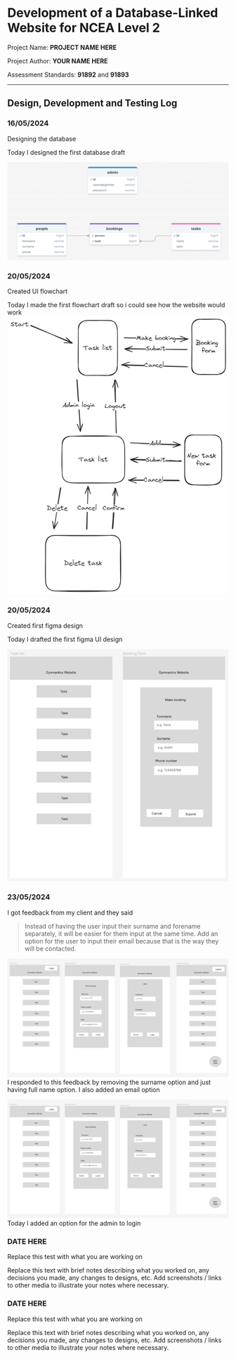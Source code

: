 # Development of a Database-Linked Website for NCEA Level 2

Project Name: **PROJECT NAME HERE**

Project Author: **YOUR NAME HERE**

Assessment Standards: **91892** and **91893**


-------------------------------------------------

## Design, Development and Testing Log

### 16/05/2024

Designing the database

Today I designed the first database draft 

![Database](images/database-design.png)

### 20/05/2024

Created UI flowchart

Today I made the first flowchart draft so i could see how the website would work
![UI flowchart](images/flowchart.png)

### 20/05/2024

Created first figma design

Today I drafted the first figma UI design

![Figma UI design](images/figma-UI-design.png)

### 23/05/2024

I got feedback from my client and they said
>Instead of having the user input their surname and forename separately, it will be easier for them input at the same time. Add an option for the user to input their email because that is the way they will be contacted.

![Alt text](image.png)
I responded to this feedback by removing the surname option and just having full name option. I also added an email option

![Alt text](image.png)
Today I added an option for the admin to login
### DATE HERE

Replace this test with what you are working on

Replace this text with brief notes describing what you worked on, any decisions you made, any changes to designs, etc. Add screenshots / links to other media to illustrate your notes where necessary.

### DATE HERE

Replace this test with what you are working on

Replace this text with brief notes describing what you worked on, any decisions you made, any changes to designs, etc. Add screenshots / links to other media to illustrate your notes where necessary.